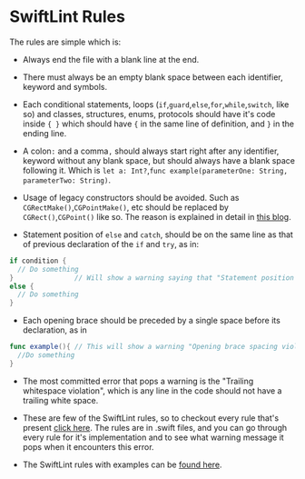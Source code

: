 # SwiftLint Rules

The rules are simple which is:

* Always end the file with a blank line at the end.

* There must always be an empty blank space between each identifier, keyword and symbols.

* Each conditional statements, loops (`if`,`guard`,`else`,`for`,`while`,`switch`, like so) and classes, structures, enums, protocols should have it's code inside `{ }` which should have `{` in the same line of definition, and `}` in the ending line.

* A colon`:` and a comma`,` should always start right after any identifier, keyword without any blank space, but should always have a blank space following it. Which is `let a: Int?`,`func example(parameterOne: String, parameterTwo: String)`.

* Usage of legacy constructors should be avoided. Such as `CGRectMake()`,`CGPointMake()`, etc should be replaced by `CGRect()`,`CGPoint()` like so. The reason is explained in detail in [this blog](https://medium.com/swift-programming/swift-cgrect-cgsize-cgpoint-5f4196da9cf8#.qtkqglwnb).

* Statement position of `else` and `catch`, should be on the same line as that of previous declaration of the `if` and `try`, as in:

```swift
if condition {
  // Do something
}               // Will show a warning saying that "Statement position violation"
else {
  // Do something
}
```

* Each opening brace should be preceded by a single space before its declaration, as in

```swift
func example(){ // This will show a warning "Opening brace spacing violation"
  //Do something
}
```

* The most committed error that pops a warning is the "Trailing whitespace violation", which is any line in the code should not have a trailing white space.

* These are few of the SwiftLint rules, so to checkout every rule that's present [click here](https://github.com/realm/SwiftLint/tree/master/Source/SwiftLintFramework/Rules). The rules are in .swift files, and you can go through every rule for it's implementation and to see what warning message it pops when it encounters this error.  

* The SwiftLint rules with examples can be [found here](https://swifting.io/blog/2016/03/29/11-swiftlint/).
